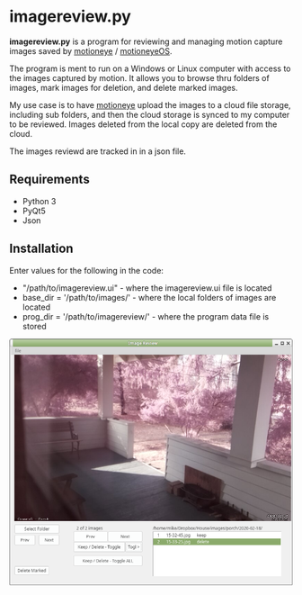 # imagereview.py

**imagereview.py** is a program for reviewing and managing motion capture images saved by [motioneye](https://github.com/ccrisan/motioneye)
 / [motioneyeOS](https://github.com/ccrisan/motioneyeos).

The program is ment to run on a Windows or Linux  computer with access to the images captured by motion. It allows you to browse thru folders of images, mark images for deletion, and delete marked images.

My use case is to have [motioneye](https://github.com/ccrisan/motioneye) upload the images to a cloud file storage, including sub folders, and then the cloud storage is synced to my computer to be reviewed. Images deleted from the local copy are deleted from the cloud.

The images reviewd are tracked in in a json file.

## Requirements
* Python 3
* PyQt5
* Json


## Installation
Enter values for the following in the code:
* "/path/to/imagereview.ui"           - where the imagereview.ui file is located
* base_dir = '/path/to/images/'       - where the local folders of images are located
* prog_dir = '/path/to/imagereview/'  - where the program data file is stored

![Screenshot](https://raw.githubusercontent.com/mike-sherman/imagereview.py/master/image%20review.png?raw=true)
